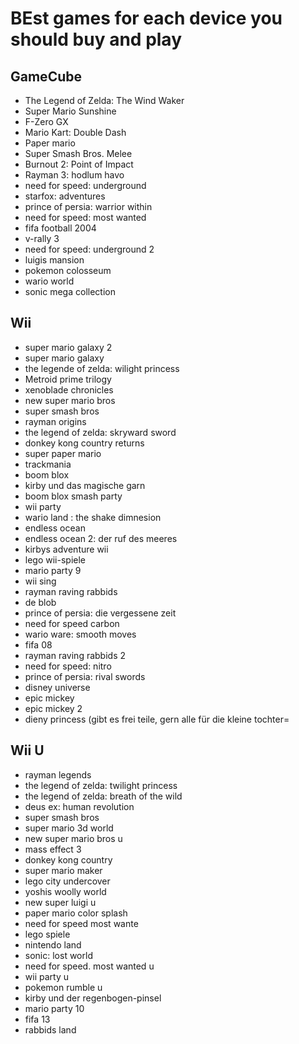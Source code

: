 # BEst games for each device you should buy and play

## GameCube

* The Legend of Zelda: The Wind Waker
* Super Mario Sunshine
* F-Zero GX
* Mario Kart: Double Dash
* Paper mario
* Super Smash Bros. Melee
* Burnout 2: Point of Impact
* Rayman 3: hodlum havo
* need for speed: underground
* starfox: adventures
* prince of persia: warrior within
* need for speed: most wanted
* fifa football 2004
* v-rally 3
* need for speed: underground 2
* luigis mansion
* pokemon colosseum
* wario world
* sonic mega collection

## Wii

* super mario galaxy 2
* super mario galaxy
* the legende of zelda: wilight princess
* Metroid prime trilogy
* xenoblade chronicles
* new super mario bros
* super smash bros
* rayman origins
* the legend of zelda: skryward sword
* donkey kong country returns
* super paper mario
* trackmania
* boom blox
* kirby und das magische garn
* boom blox smash party
* wii party
* wario land : the shake dimnesion
* endless ocean
* endless ocean 2: der ruf des meeres
* kirbys adventure wii
* lego wii-spiele
* mario party 9
* wii sing
* rayman raving rabbids
* de blob
* prince of persia: die vergessene zeit
* need for speed carbon
* wario ware: smooth moves
* fifa 08
* rayman raving rabbids 2
* need for speed: nitro
* prince of persia: rival swords
* disney universe
* epic mickey
* epic mickey 2
* dieny princess (gibt es frei teile, gern alle für die kleine tochter=

## Wii U

* rayman legends
* the legend of zelda: twilight princess
* the legend of zelda: breath of the wild
* deus ex: human revolution
* super smash bros
* super mario 3d world
* new super mario bros u
* mass effect 3
* donkey kong country
* super mario maker
* lego city undercover
* yoshis woolly world
* new super luigi u
* paper mario color splash
* need for speed most wante
* lego spiele
* nintendo land
* sonic: lost world
* need for speed. most wanted u
* wii party u
* pokemon rumble u
* kirby und der regenbogen-pinsel
* mario party 10
* fifa 13
* rabbids land

